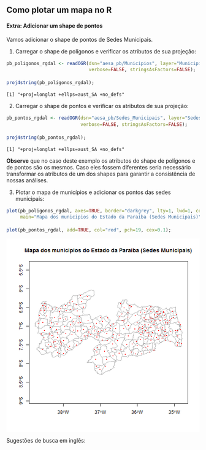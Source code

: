 

## Como plotar um mapa no R

#### Extra: Adicionar um shape de pontos

Vamos adicionar o shape de pontos de Sedes Municipais.

1) Carregar o shape de polígonos e verificar os atributos de sua projeção:

```r
pb_poligonos_rgdal <- readOGR(dsn="aesa_pb/Municipios", layer="Municipios", 
                              verbose=FALSE, stringsAsFactors=FALSE);

proj4string(pb_poligonos_rgdal);
```

```
[1] "+proj=longlat +ellps=aust_SA +no_defs"
```

2) Carregar o shape de pontos e verificar os atributos de sua projeção:

```r
pb_pontos_rgdal <- readOGR(dsn="aesa_pb/Sedes_Municipais", layer="Sedes_Municipais", 
                           verbose=FALSE, stringsAsFactors=FALSE);

proj4string(pb_pontos_rgdal);
```

```
[1] "+proj=longlat +ellps=aust_SA +no_defs"
```

**Observe** que no caso deste exemplo os atributos do shape de polígonos e de pontos são os mesmos. Caso eles fossem diferentes seria necessário transformar os atributos de um dos shapes para garantir a consistência de nossas análises.

3) Plotar o mapa de municípios e adicionar os pontos das sedes municipais:

```r
plot(pb_poligonos_rgdal, axes=TRUE, border="darkgrey", lty=1, lwd=1, col="white", 
     main="Mapa dos municipios do Estado da Paraiba (Sedes Municipais)");

plot(pb_pontos_rgdal, add=TRUE, col="red", pch=19, cex=0.1);
```

<img src="figure/shape_de_pontos1-1.png" title="plot of chunk shape_de_pontos1" alt="plot of chunk shape_de_pontos1" style="display: block; margin: auto;" />

Sugestões de busca em inglês:
